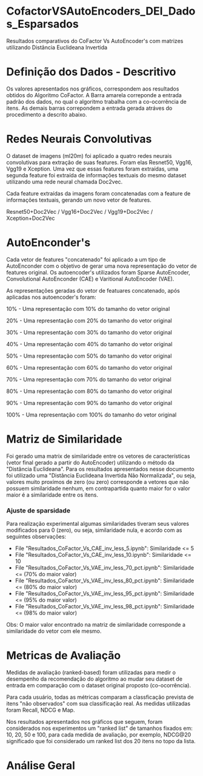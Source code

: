 # CofactorVSAutoEncoders_DEI_Dados_Esparsados
Resultados comparativos do CoFactor Vs AutoEncoder's com matrizes utilizando Distância Euclideana Invertida

# Definição dos Dados - Descritivo
Os valores apresentados nos gráficos, correspondem aos resultados obtidos do Algoritmo CoFactor. A Barra amarela correponde a entrada padrão dos dados, no qual o algoritmo trabalha com a co-ocorrência de itens. As demais barras correpondem a entrada gerada atráves do procedimento a descrito abaixo.

# Redes Neurais Convolutivas
O dataset de imagens (ml20m) foi aplicado a quatro redes neurais convolutivas para extração de suas features. Foram elas Resnet50, Vgg16, Vgg19 e Xception. Uma vez que essas features foram extraídas, uma segunda feature foi extraída de informações textuais do mesmo dataset utilizando uma rede neural chamada Doc2vec.

Cada feature extraídas da imagens foram concatenadas com a feature de informações textuais, gerando um novo vetor de features.

Resnet50+Doc2Vec / Vgg16+Doc2Vec / Vgg19+Doc2Vec / Xception+Doc2Vec

# AutoEnconder's
Cada vetor de features "concatenado" foi aplicado a um tipo de AutoEnconder com o objetivo de gerar uma nova representação do vetor de features original. Os autoencoder's utilizados foram Sparse AutoEncoder, Convolutional AutoEnconder (CAE) e Varitional AutoEncoder (VAE).

As representações geradas do vetor de featuares concatenado, após aplicadas nos autoencoder's foram:

10% - Uma representação com 10% do tamanho do vetor original

20% - Uma representação com 20% do tamanho do vetor original

30% - Uma representação com 30% do tamanho do vetor original

40% - Uma representação com 40% do tamanho do vetor original

50% - Uma representação com 50% do tamanho do vetor original

60% - Uma representação com 60% do tamanho do vetor original

70% - Uma representação com 70% do tamanho do vetor original

80% - Uma representação com 80% do tamanho do vetor original

90% - Uma representação com 90% do tamanho do vetor original

100% - Uma representação com 100% do tamanho do vetor original

# Matriz de Similaridade
Foi gerado uma matrix de similaridade entre os vetores de características (vetor final gerado a partir do AutoEncoder) utilizando o método da "Distância Euclideana". Para os resultados apresentados nesse documento foi utilizado uma "Distância Euclideana Invertida Não Normalizada", ou seja, valores muito proxímos de zero (ou zero) corresponde a vetores que não possuem similaridade nenhum, em contrapartida quanto maior for o valor maior é a similaridade entre os itens.

### Ajuste de sparsidade
Para realização experimental algumas similaridades tiveram seus valores modificados para 0 (zero), ou seja, similaridade nula, e acordo com as seguintes observações:

* File "Resultados_CoFactor_Vs_CAE_inv_less_5.ipynb":  Similaridade <= 5 
* File "Resultados_CoFactor_Vs_CAE_inv_less_10.ipynb": Similaridade <= 10
* File "Resultados_CoFactor_Vs_VAE_inv_less_70_pct.ipynb": Similaridade <= (70% do maior valor)
* File "Resultados_CoFactor_Vs_VAE_inv_less_80_pct.ipynb": Similaridade <= (80% do maior valor)
* File "Resultados_CoFactor_Vs_VAE_inv_less_95_pct.ipynb": Similaridade <= (95% do maior valor)
* File "Resultados_CoFactor_Vs_VAE_inv_less_98_pct.ipynb": Similaridade <= (98% do maior valor)

Obs: O maior valor encontrado na matriz de similaridade corresponde a similaridade do vetor com ele mesmo.

# Metricas de Avaliação
Medidas de avaliação (ranked-based) foram utilizadas para medir o desempenho da recomendação do algoritmo ao mudar seu dataset de entrada em comparação com o dataset original proposto (co-ocorrência).

Para cada usuário, todas as métricas comparam a classficação prevista de itens "não observados" com sua classificação real. As medidas utilizadas foram Recall, NDCG e Map.

Nos resultados apresentados nos gráficos que seguem, foram considerados nos experimentos um "ranked list" de tamanhos fixados em: 10, 20, 50 e 100, para cada medida de avaliação, por exemplo, NDCG@20 significado que foi considerado um ranked list dos 20 itens no topo da lista.

# Análise Geral

